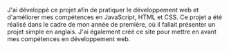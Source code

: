 J'ai développé ce projet afin de pratiquer le développement web et d'améliorer mes compétences en JavaScript, HTML et CSS. Ce projet a été réalisé dans le cadre de mon année de première, où il fallait présenter un projet simple en anglais. J'ai également créé ce site pour mettre en avant mes compétences en développement web.
